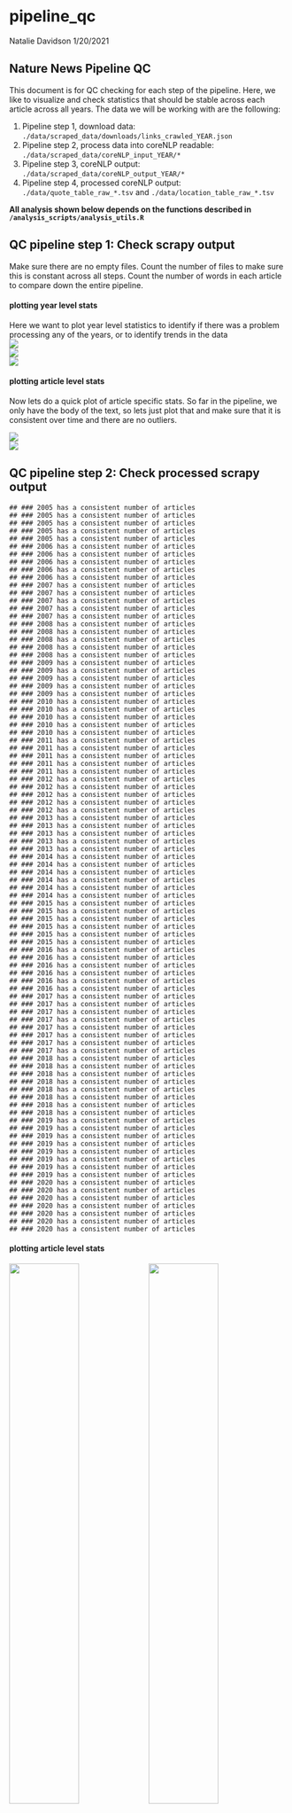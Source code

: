 pipeline\_qc
================
Natalie Davidson
1/20/2021

## Nature News Pipeline QC

This document is for QC checking for each step of the pipeline. Here, we like to visualize and check statistics that should be stable across each article across all years. The data we will be working with are the following:

1.  Pipeline step 1, download data: `./data/scraped_data/downloads/links_crawled_YEAR.json`
2.  Pipeline step 2, process data into coreNLP readable: `./data/scraped_data/coreNLP_input_YEAR/*`
3.  Pipeline step 3, coreNLP output: `./data/scraped_data/coreNLP_output_YEAR/*`
4.  Pipeline step 4, processed coreNLP output: `./data/quote_table_raw_*.tsv` and `./data/location_table_raw_*.tsv`

**All analysis shown below depends on the functions described in `/analysis_scripts/analysis_utils.R`**

## QC pipeline step 1: Check scrapy output

Make sure there are no empty files. Count the number of files to make sure this is constant across all steps. Count the number of words in each article to compare down the entire pipeline.

#### plotting year level stats

Here we want to plot year level statistics to identify if there was a problem processing any of the years, or to identify trends in the data <img src="pipeline_qc_files/figure-markdown_github/unnamed-chunk-2-1.png" style="display: block; margin: auto;" /><img src="pipeline_qc_files/figure-markdown_github/unnamed-chunk-2-2.png" style="display: block; margin: auto;" /><img src="pipeline_qc_files/figure-markdown_github/unnamed-chunk-2-3.png" style="display: block; margin: auto;" />

#### plotting article level stats

Now lets do a quick plot of article specific stats. So far in the pipeline, we only have the body of the text, so lets just plot that and make sure that it is consistent over time and there are no outliers.

<img src="pipeline_qc_files/figure-markdown_github/unnamed-chunk-3-1.png" style="display: block; margin: auto;" /><img src="pipeline_qc_files/figure-markdown_github/unnamed-chunk-3-2.png" style="display: block; margin: auto;" />

## QC pipeline step 2: Check processed scrapy output

    ## ### 2005 has a consistent number of articles
    ## ### 2005 has a consistent number of articles
    ## ### 2005 has a consistent number of articles
    ## ### 2005 has a consistent number of articles
    ## ### 2005 has a consistent number of articles
    ## ### 2006 has a consistent number of articles
    ## ### 2006 has a consistent number of articles
    ## ### 2006 has a consistent number of articles
    ## ### 2006 has a consistent number of articles
    ## ### 2006 has a consistent number of articles
    ## ### 2007 has a consistent number of articles
    ## ### 2007 has a consistent number of articles
    ## ### 2007 has a consistent number of articles
    ## ### 2007 has a consistent number of articles
    ## ### 2007 has a consistent number of articles
    ## ### 2008 has a consistent number of articles
    ## ### 2008 has a consistent number of articles
    ## ### 2008 has a consistent number of articles
    ## ### 2008 has a consistent number of articles
    ## ### 2008 has a consistent number of articles
    ## ### 2009 has a consistent number of articles
    ## ### 2009 has a consistent number of articles
    ## ### 2009 has a consistent number of articles
    ## ### 2009 has a consistent number of articles
    ## ### 2009 has a consistent number of articles
    ## ### 2010 has a consistent number of articles
    ## ### 2010 has a consistent number of articles
    ## ### 2010 has a consistent number of articles
    ## ### 2010 has a consistent number of articles
    ## ### 2010 has a consistent number of articles
    ## ### 2011 has a consistent number of articles
    ## ### 2011 has a consistent number of articles
    ## ### 2011 has a consistent number of articles
    ## ### 2011 has a consistent number of articles
    ## ### 2011 has a consistent number of articles
    ## ### 2012 has a consistent number of articles
    ## ### 2012 has a consistent number of articles
    ## ### 2012 has a consistent number of articles
    ## ### 2012 has a consistent number of articles
    ## ### 2012 has a consistent number of articles
    ## ### 2013 has a consistent number of articles
    ## ### 2013 has a consistent number of articles
    ## ### 2013 has a consistent number of articles
    ## ### 2013 has a consistent number of articles
    ## ### 2013 has a consistent number of articles
    ## ### 2014 has a consistent number of articles
    ## ### 2014 has a consistent number of articles
    ## ### 2014 has a consistent number of articles
    ## ### 2014 has a consistent number of articles
    ## ### 2014 has a consistent number of articles
    ## ### 2014 has a consistent number of articles
    ## ### 2015 has a consistent number of articles
    ## ### 2015 has a consistent number of articles
    ## ### 2015 has a consistent number of articles
    ## ### 2015 has a consistent number of articles
    ## ### 2015 has a consistent number of articles
    ## ### 2015 has a consistent number of articles
    ## ### 2016 has a consistent number of articles
    ## ### 2016 has a consistent number of articles
    ## ### 2016 has a consistent number of articles
    ## ### 2016 has a consistent number of articles
    ## ### 2016 has a consistent number of articles
    ## ### 2016 has a consistent number of articles
    ## ### 2017 has a consistent number of articles
    ## ### 2017 has a consistent number of articles
    ## ### 2017 has a consistent number of articles
    ## ### 2017 has a consistent number of articles
    ## ### 2017 has a consistent number of articles
    ## ### 2017 has a consistent number of articles
    ## ### 2017 has a consistent number of articles
    ## ### 2017 has a consistent number of articles
    ## ### 2018 has a consistent number of articles
    ## ### 2018 has a consistent number of articles
    ## ### 2018 has a consistent number of articles
    ## ### 2018 has a consistent number of articles
    ## ### 2018 has a consistent number of articles
    ## ### 2018 has a consistent number of articles
    ## ### 2018 has a consistent number of articles
    ## ### 2018 has a consistent number of articles
    ## ### 2019 has a consistent number of articles
    ## ### 2019 has a consistent number of articles
    ## ### 2019 has a consistent number of articles
    ## ### 2019 has a consistent number of articles
    ## ### 2019 has a consistent number of articles
    ## ### 2019 has a consistent number of articles
    ## ### 2019 has a consistent number of articles
    ## ### 2019 has a consistent number of articles
    ## ### 2020 has a consistent number of articles
    ## ### 2020 has a consistent number of articles
    ## ### 2020 has a consistent number of articles
    ## ### 2020 has a consistent number of articles
    ## ### 2020 has a consistent number of articles
    ## ### 2020 has a consistent number of articles
    ## ### 2020 has a consistent number of articles

#### plotting article level stats

<img src="pipeline_qc_files/figure-markdown_github/figures-side-1.png" width="50%" /><img src="pipeline_qc_files/figure-markdown_github/figures-side-2.png" width="50%" />

## QC pipeline step 3: Check coreNLP output

    ## [1] "2005"
    ## [1] "2005"
    ## [1] "2005"
    ## ### 2005 has a consistent number of articles
    ## [1] "2005"
    ## ### 2005 has a consistent number of articles
    ## [1] "2005"
    ## ### 2005 has a consistent number of articles
    ## [1] "2005"
    ## ### 2005 has a consistent number of articles
    ## [1] "2005"
    ## ### 2005 has a consistent number of articles
    ## [1] "2005"
    ## [1] "2006"
    ## [1] "2006"
    ## [1] "2006"
    ## [1] "/Users/natalie/Documents/projects/greenelab/checkouts/nature_news_disparities/data/scraped_data//coreNLP_output_2006_guardian \n num files missing beyond empty+duplicates"
    ## [1] "/Users/natalie/Documents/projects/greenelab/checkouts/nature_news_disparities/data/scraped_data//coreNLP_output_2006_guardian"
    ## ### 2006 has a consistent number of articles
    ## [1] "2006"
    ## ### 2006 has a consistent number of articles
    ## [1] "2006"
    ## ### 2006 has a consistent number of articles
    ## [1] "2006"
    ## ### 2006 has a consistent number of articles
    ## [1] "2006"
    ## ### 2006 has a consistent number of articles
    ## [1] "2006"
    ## [1] "2007"
    ## [1] "2007"
    ## [1] "2007"
    ## ### 2007 has a consistent number of articles
    ## [1] "2007"
    ## ### 2007 has a consistent number of articles
    ## [1] "2007"
    ## ### 2007 has a consistent number of articles
    ## [1] "2007"
    ## ### 2007 has a consistent number of articles
    ## [1] "2007"
    ## ### 2007 has a consistent number of articles
    ## [1] "2007"
    ## [1] "2008"
    ## [1] "2008"
    ## [1] "2008"
    ## ### 2008 has a consistent number of articles
    ## [1] "2008"
    ## ### 2008 has a consistent number of articles
    ## [1] "2008"
    ## ### 2008 has a consistent number of articles
    ## [1] "2008"
    ## ### 2008 has a consistent number of articles
    ## [1] "2008"
    ## ### 2008 has a consistent number of articles
    ## [1] "2008"
    ## [1] "2009"
    ## [1] "2009"
    ## [1] "2009"
    ## ### 2009 has a consistent number of articles
    ## [1] "2009"
    ## ### 2009 has a consistent number of articles
    ## [1] "2009"
    ## ### 2009 has a consistent number of articles
    ## [1] "2009"
    ## ### 2009 has a consistent number of articles
    ## [1] "2009"
    ## ### 2009 has a consistent number of articles
    ## [1] "2009"
    ## [1] "2010"
    ## [1] "2010"
    ## [1] "2010"
    ## ### 2010 has a consistent number of articles
    ## [1] "2010"
    ## ### 2010 has a consistent number of articles
    ## [1] "2010"
    ## ### 2010 has a consistent number of articles
    ## [1] "2010"
    ## ### 2010 has a consistent number of articles
    ## [1] "2010"
    ## ### 2010 has a consistent number of articles
    ## [1] "2010"
    ## [1] "2011"
    ## [1] "2011"
    ## [1] "2011"
    ## ### 2011 has a consistent number of articles
    ## [1] "2011"
    ## ### 2011 has a consistent number of articles
    ## [1] "2011"
    ## ### 2011 has a consistent number of articles
    ## [1] "2011"
    ## ### 2011 has a consistent number of articles
    ## [1] "2011"
    ## ### 2011 has a consistent number of articles
    ## [1] "2011"
    ## [1] "2012"
    ## [1] "2012"
    ## [1] "2012"
    ## ### 2012 has a consistent number of articles
    ## [1] "2012"
    ## ### 2012 has a consistent number of articles
    ## [1] "2012"
    ## ### 2012 has a consistent number of articles
    ## [1] "2012"
    ## ### 2012 has a consistent number of articles
    ## [1] "2012"
    ## ### 2012 has a consistent number of articles
    ## [1] "2012"
    ## [1] "2013"
    ## [1] "2013"
    ## [1] "2013"
    ## ### 2013 has a consistent number of articles
    ## [1] "2013"
    ## ### 2013 has a consistent number of articles
    ## [1] "2013"
    ## ### 2013 has a consistent number of articles
    ## [1] "2013"
    ## ### 2013 has a consistent number of articles
    ## [1] "2013"
    ## ### 2013 has a consistent number of articles
    ## [1] "2013"
    ## [1] "2014"
    ## [1] "2014"
    ## [1] "2014"
    ## ### 2014 has a consistent number of articles
    ## [1] "2014"
    ## ### 2014 has a consistent number of articles
    ## [1] "2014"
    ## ### 2014 has a consistent number of articles
    ## [1] "2014"
    ## ### 2014 has a consistent number of articles
    ## [1] "2014"
    ## ### 2014 has a consistent number of articles
    ## [1] "2014"
    ## ### 2014 has a consistent number of articles
    ## [1] "2015"
    ## [1] "2015"
    ## [1] "2015"
    ## ### 2015 has a consistent number of articles
    ## [1] "2015"
    ## ### 2015 has a consistent number of articles
    ## [1] "2015"
    ## ### 2015 has a consistent number of articles
    ## [1] "2015"
    ## ### 2015 has a consistent number of articles
    ## [1] "2015"
    ## ### 2015 has a consistent number of articles
    ## [1] "2015"
    ## ### 2015 has a consistent number of articles
    ## [1] "2016"
    ## [1] "2016"
    ## [1] "2016"
    ## [1] "/Users/natalie/Documents/projects/greenelab/checkouts/nature_news_disparities/data/scraped_data//coreNLP_output_2016_guardian \n num files missing beyond empty+duplicates"
    ## [1] "/Users/natalie/Documents/projects/greenelab/checkouts/nature_news_disparities/data/scraped_data//coreNLP_output_2016_guardian"
    ## ### 2016 has a consistent number of articles
    ## [1] "2016"
    ## ### 2016 has a consistent number of articles
    ## [1] "2016"
    ## ### 2016 has a consistent number of articles
    ## [1] "2016"
    ## ### 2016 has a consistent number of articles
    ## [1] "2016"
    ## ### 2016 has a consistent number of articles
    ## [1] "2016"
    ## ### 2016 has a consistent number of articles
    ## [1] "2017"
    ## ### 2017 has a consistent number of articles
    ## [1] "2017"
    ## ### 2017 has a consistent number of articles
    ## [1] "2017"
    ## ### 2017 has a consistent number of articles
    ## [1] "2017"
    ## ### 2017 has a consistent number of articles
    ## [1] "2017"
    ## ### 2017 has a consistent number of articles
    ## [1] "2017"
    ## ### 2017 has a consistent number of articles
    ## [1] "2017"
    ## ### 2017 has a consistent number of articles
    ## [1] "2017"
    ## ### 2017 has a consistent number of articles
    ## [1] "2018"
    ## ### 2018 has a consistent number of articles
    ## [1] "2018"
    ## ### 2018 has a consistent number of articles
    ## [1] "2018"
    ## ### 2018 has a consistent number of articles
    ## [1] "2018"
    ## ### 2018 has a consistent number of articles
    ## [1] "2018"
    ## ### 2018 has a consistent number of articles
    ## [1] "2018"
    ## ### 2018 has a consistent number of articles
    ## [1] "2018"
    ## ### 2018 has a consistent number of articles
    ## [1] "2018"
    ## ### 2018 has a consistent number of articles
    ## [1] "2019"
    ## ### 2019 has a consistent number of articles
    ## [1] "2019"
    ## ### 2019 has a consistent number of articles
    ## [1] "2019"
    ## ### 2019 has a consistent number of articles
    ## [1] "2019"
    ## ### 2019 has a consistent number of articles
    ## [1] "2019"
    ## ### 2019 has a consistent number of articles
    ## [1] "2019"
    ## ### 2019 has a consistent number of articles
    ## [1] "2019"
    ## ### 2019 has a consistent number of articles
    ## [1] "2019"
    ## ### 2019 has a consistent number of articles
    ## [1] "2020"
    ## ### 2020 has a consistent number of articles
    ## [1] "2020"
    ## ### 2020 has a consistent number of articles
    ## [1] "2020"
    ## ### 2020 has a consistent number of articles
    ## [1] "2020"
    ## ### 2020 has a consistent number of articles
    ## [1] "2020"
    ## ### 2020 has a consistent number of articles
    ## [1] "2020"
    ## ### 2020 has a consistent number of articles
    ## [1] "2020"
    ## ### 2020 has a consistent number of articles
    ## [1] "2020"

#### plotting article level stats

<img src="pipeline_qc_files/figure-markdown_github/unnamed-chunk-7-1.png" width="50%" /><img src="pipeline_qc_files/figure-markdown_github/unnamed-chunk-7-2.png" width="50%" /> <img src="pipeline_qc_files/figure-markdown_github/unnamed-chunk-8-1.png" width="30%" /><img src="pipeline_qc_files/figure-markdown_github/unnamed-chunk-8-2.png" width="30%" /><img src="pipeline_qc_files/figure-markdown_github/unnamed-chunk-8-3.png" width="30%" /> <img src="pipeline_qc_files/figure-markdown_github/unnamed-chunk-9-1.png" width="30%" /><img src="pipeline_qc_files/figure-markdown_github/unnamed-chunk-9-2.png" width="30%" /><img src="pipeline_qc_files/figure-markdown_github/unnamed-chunk-9-3.png" width="30%" />

## QC pipeline step 4: Check coreNLP processed output

#### plotting quote stats

Between pipeline step 3 and 4 we are predicting the genders of speakers using genderize.io. So we expect exactly the same number of quotes and almost exactly the same length of quotes (unicode characters + whitespace editing happens in step 4). We also expect that the number of UNKNOWN gendered speakers typically decrease, and the number of MALE/FEMALE speakers may increase. This is not a completely 1:1 measurement. Pipeline level 3 only identifies the number of male/female/unknown named entities, there is no gender based quote attribution checked at this stage. Quote attribution is in step 4.

<img src="pipeline_qc_files/figure-markdown_github/unnamed-chunk-11-1.png" width="50%" /><img src="pipeline_qc_files/figure-markdown_github/unnamed-chunk-11-2.png" width="50%" /><img src="pipeline_qc_files/figure-markdown_github/unnamed-chunk-11-3.png" width="50%" /><img src="pipeline_qc_files/figure-markdown_github/unnamed-chunk-11-4.png" width="50%" /><img src="pipeline_qc_files/figure-markdown_github/unnamed-chunk-11-5.png" width="50%" />

#### plotting location stats

<img src="pipeline_qc_files/figure-markdown_github/unnamed-chunk-12-1.png" width="50%" /><img src="pipeline_qc_files/figure-markdown_github/unnamed-chunk-12-2.png" width="50%" /><img src="pipeline_qc_files/figure-markdown_github/unnamed-chunk-12-3.png" width="50%" />
